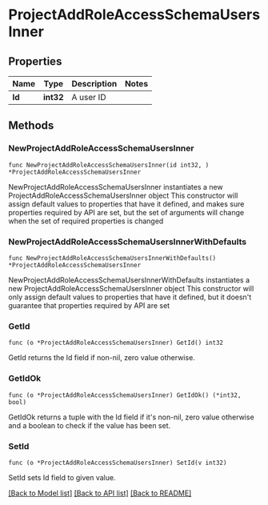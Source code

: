 # ProjectAddRoleAccessSchemaUsersInner

## Properties

Name | Type | Description | Notes
------------ | ------------- | ------------- | -------------
**Id** | **int32** | A user ID | 

## Methods

### NewProjectAddRoleAccessSchemaUsersInner

`func NewProjectAddRoleAccessSchemaUsersInner(id int32, ) *ProjectAddRoleAccessSchemaUsersInner`

NewProjectAddRoleAccessSchemaUsersInner instantiates a new ProjectAddRoleAccessSchemaUsersInner object
This constructor will assign default values to properties that have it defined,
and makes sure properties required by API are set, but the set of arguments
will change when the set of required properties is changed

### NewProjectAddRoleAccessSchemaUsersInnerWithDefaults

`func NewProjectAddRoleAccessSchemaUsersInnerWithDefaults() *ProjectAddRoleAccessSchemaUsersInner`

NewProjectAddRoleAccessSchemaUsersInnerWithDefaults instantiates a new ProjectAddRoleAccessSchemaUsersInner object
This constructor will only assign default values to properties that have it defined,
but it doesn't guarantee that properties required by API are set

### GetId

`func (o *ProjectAddRoleAccessSchemaUsersInner) GetId() int32`

GetId returns the Id field if non-nil, zero value otherwise.

### GetIdOk

`func (o *ProjectAddRoleAccessSchemaUsersInner) GetIdOk() (*int32, bool)`

GetIdOk returns a tuple with the Id field if it's non-nil, zero value otherwise
and a boolean to check if the value has been set.

### SetId

`func (o *ProjectAddRoleAccessSchemaUsersInner) SetId(v int32)`

SetId sets Id field to given value.



[[Back to Model list]](../README.md#documentation-for-models) [[Back to API list]](../README.md#documentation-for-api-endpoints) [[Back to README]](../README.md)


